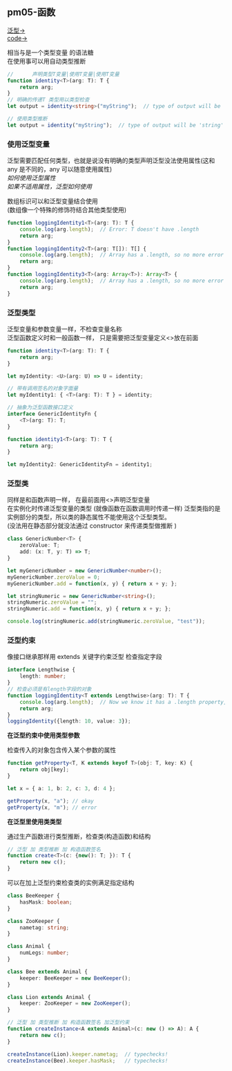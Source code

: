 ## pm05-函数
[泛型->](https://www.tslang.cn/docs/handbook/generics.html)  
[code->](https://github.com/thetime50/ts-practice/tree/main/pm05-generics/pm05-generics.js)

相当与是一个类型变量 的语法糖  
在使用事可以用自动类型推断
```ts
//      声明类型T变量|使用T变量|使用T变量
function identity<T>(arg: T): T {
    return arg;
}
// 明确的传递T 类型用以类型检查
let output = identity<string>("myString");  // type of output will be 'string'

// 使用类型推断
let output = identity("myString");  // type of output will be 'string'

```

### 使用泛型变量

泛型需要匹配任何类型，也就是说没有明确的类型声明泛型没法使用属性(这和 any 是不同的，any 可以随意使用属性)  
*如何使用泛型属性*  
*如果不适用属性，泛型如何使用*

数组标识可以和泛型变量结合使用  
(数组像一个特殊的修饰符结合其他类型使用)
```ts
function loggingIdentity1<T>(arg: T): T {
    console.log(arg.length);  // Error: T doesn't have .length
    return arg;
}
function loggingIdentity2<T>(arg: T[]): T[] {
    console.log(arg.length);  // Array has a .length, so no more error
    return arg;
}
function loggingIdentity3<T>(arg: Array<T>): Array<T> {
    console.log(arg.length);  // Array has a .length, so no more error
    return arg;
}
```

### 泛型类型
泛型变量和参数变量一样，不检查变量名称  
泛型函数定义时和一般函数一样， 只是需要把泛型变量定义&lt;&gt;放在前面

```ts
function identity<T>(arg: T): T {
    return arg;
}

let myIdentity: <U>(arg: U) => U = identity;

// 带有调用签名的对象字面量
let myIdentity1: { <T>(arg: T): T } = identity;

// 抽象为泛型函数接口定义
interface GenericIdentityFn {
    <T>(arg: T): T;
}

function identity1<T>(arg: T): T {
    return arg;
}

let myIdentity2: GenericIdentityFn = identity1;
```

### 泛型类

同样是和函数声明一样， 在最前面用&lt;&gt;声明泛型变量  
在实例化时传递泛型变量的类型 (就像函数在函数调用时传递一样)
泛型类指的是实例部分的类型，所以类的静态属性不能使用这个泛型类型。  
(没法用在静态部分就没法通过 constructor 来传递类型做推断 )

```ts
class GenericNumber<T> {
    zeroValue: T;
    add: (x: T, y: T) => T;
}

let myGenericNumber = new GenericNumber<number>();
myGenericNumber.zeroValue = 0;
myGenericNumber.add = function(x, y) { return x + y; };

let stringNumeric = new GenericNumber<string>();
stringNumeric.zeroValue = "";
stringNumeric.add = function(x, y) { return x + y; };

console.log(stringNumeric.add(stringNumeric.zeroValue, "test"));

```

### 泛型约束

像接口继承那样用 extends 关键字约束泛型 检查指定字段

```ts
interface Lengthwise {
    length: number;
}
// 检查必须是有length字段的对象
function loggingIdentity<T extends Lengthwise>(arg: T): T {
    console.log(arg.length);  // Now we know it has a .length property, so no more error
    return arg;
}
loggingIdentity({length: 10, value: 3});
```

**在泛型约束中使用类型参数**

检查传入的对象包含传入某个参数的属性

```ts
function getProperty<T, K extends keyof T>(obj: T, key: K) {
    return obj[key];
}

let x = { a: 1, b: 2, c: 3, d: 4 };

getProperty(x, "a"); // okay
getProperty(x, "m"); // error
```

**在泛型里使用类类型**  

通过生产函数进行类型推断，检查类(构造函数)和结构
```ts 
// 泛型 加 类型推断 加 构造函数签名
function create<T>(c: {new(): T; }): T {
    return new c();
}
```

可以在加上泛型约束检查类的实例满足指定结构
```ts
class BeeKeeper {
    hasMask: boolean;
}

class ZooKeeper {
    nametag: string;
}

class Animal {
    numLegs: number;
}

class Bee extends Animal {
    keeper: BeeKeeper = new BeeKeeper();
}

class Lion extends Animal {
    keeper: ZooKeeper = new ZooKeeper();
}

// 泛型 加 类型推断 加 构造函数签名 加泛型约束
function createInstance<A extends Animal>(c: new () => A): A {
    return new c();
}

createInstance(Lion).keeper.nametag;  // typechecks!
createInstance(Bee).keeper.hasMask;   // typechecks!

```
